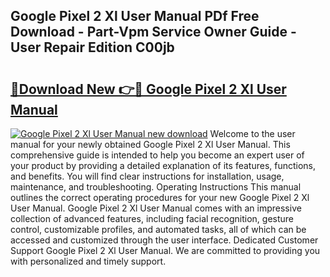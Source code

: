## Google Pixel 2 Xl User Manual PDf Free Download - Part-Vpm Service Owner Guide - User Repair Edition C00jb

# <h2><a href="http://bc44772.oget.top/?id=Google+Pixel+2+Xl+User+Manual">🔗Download New 👉🔴 Google Pixel 2 Xl User Manual</a></h2>

[![Google Pixel 2 Xl User Manual new download](https://i.imgur.com/5g1atiW.png)](http://bc44772.oget.top/?id=Google+Pixel+2+Xl+User+Manual)
Welcome to the user manual for your newly obtained Google Pixel 2 Xl User Manual. This comprehensive guide is intended to help you become an expert user of your product by providing a detailed explanation of its features, functions, and benefits. You will find clear instructions for installation, usage, maintenance, and troubleshooting. Operating Instructions This manual outlines the correct operating procedures for your new Google Pixel 2 Xl User Manual. Google Pixel 2 Xl User Manual comes with an impressive collection of advanced features, including facial recognition, gesture control, customizable profiles, and automated tasks, all of which can be accessed and customized through the user interface. Dedicated Customer Support Google Pixel 2 Xl User Manual. We are committed to providing you with personalized and timely support.

